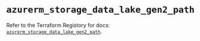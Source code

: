 # `azurerm_storage_data_lake_gen2_path`

Refer to the Terraform Registory for docs: [`azurerm_storage_data_lake_gen2_path`](https://registry.terraform.io/providers/hashicorp/azurerm/3.55.0/docs/resources/storage_data_lake_gen2_path).
